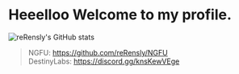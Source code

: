 # Heeelloo Welcome to my profile.

![reRensly's GitHub stats](https://github-readme-stats.vercel.app/api?username=reRensly&show_icons=true)

> NGFU: https://github.com/reRensly/NGFU <br>
> DestinyLabs: https://discord.gg/knsKewVEge
